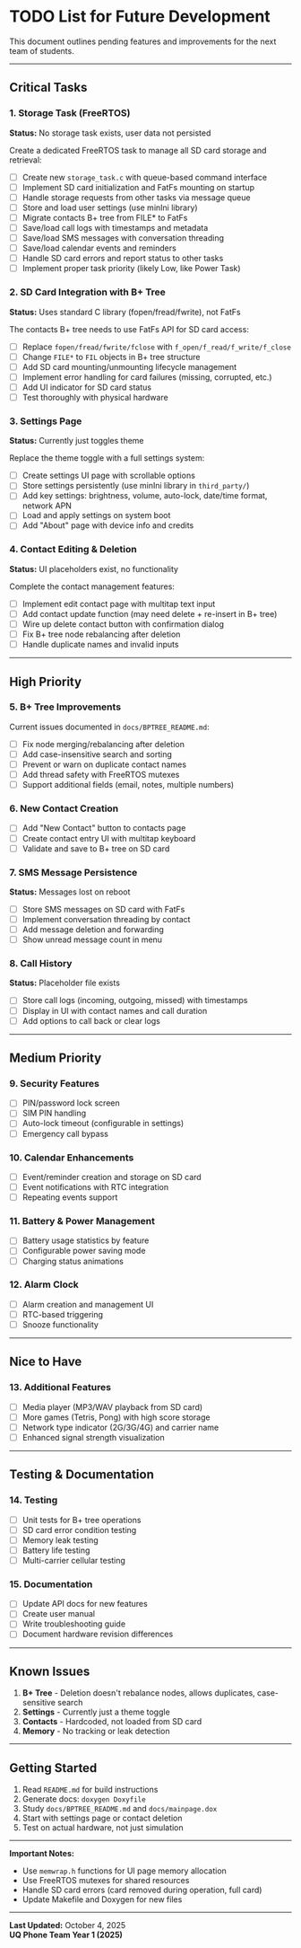 # TODO List for Future Development

This document outlines pending features and improvements for the next team of students.

---

## Critical Tasks

### 1. Storage Task (FreeRTOS)
**Status:** No storage task exists, user data not persisted

Create a dedicated FreeRTOS task to manage all SD card storage and retrieval:
- [ ] Create new `storage_task.c` with queue-based command interface
- [ ] Implement SD card initialization and FatFs mounting on startup
- [ ] Handle storage requests from other tasks via message queue
- [ ] Store and load user settings (use minIni library)
- [ ] Migrate contacts B+ tree from FILE* to FatFs
- [ ] Save/load call logs with timestamps and metadata
- [ ] Save/load SMS messages with conversation threading
- [ ] Save/load calendar events and reminders
- [ ] Handle SD card errors and report status to other tasks
- [ ] Implement proper task priority (likely Low, like Power Task)

### 2. SD Card Integration with B+ Tree
**Status:** Uses standard C library (fopen/fread/fwrite), not FatFs

The contacts B+ tree needs to use FatFs API for SD card access:
- [ ] Replace `fopen/fread/fwrite/fclose` with `f_open/f_read/f_write/f_close`
- [ ] Change `FILE*` to `FIL` objects in B+ tree structure
- [ ] Add SD card mounting/unmounting lifecycle management
- [ ] Implement error handling for card failures (missing, corrupted, etc.)
- [ ] Add UI indicator for SD card status
- [ ] Test thoroughly with physical hardware

### 3. Settings Page
**Status:** Currently just toggles theme

Replace the theme toggle with a full settings system:
- [ ] Create settings UI page with scrollable options
- [ ] Store settings persistently (use minIni library in `third_party/`)
- [ ] Add key settings: brightness, volume, auto-lock, date/time format, network APN
- [ ] Load and apply settings on system boot
- [ ] Add "About" page with device info and credits

### 4. Contact Editing & Deletion
**Status:** UI placeholders exist, no functionality

Complete the contact management features:
- [ ] Implement edit contact page with multitap text input
- [ ] Add contact update function (may need delete + re-insert in B+ tree)
- [ ] Wire up delete contact button with confirmation dialog
- [ ] Fix B+ tree node rebalancing after deletion
- [ ] Handle duplicate names and invalid inputs

---

## High Priority

### 5. B+ Tree Improvements
Current issues documented in `docs/BPTREE_README.md`:
- [ ] Fix node merging/rebalancing after deletion
- [ ] Add case-insensitive search and sorting
- [ ] Prevent or warn on duplicate contact names
- [ ] Add thread safety with FreeRTOS mutexes
- [ ] Support additional fields (email, notes, multiple numbers)

### 6. New Contact Creation
- [ ] Add "New Contact" button to contacts page
- [ ] Create contact entry UI with multitap keyboard
- [ ] Validate and save to B+ tree on SD card

### 7. SMS Message Persistence
**Status:** Messages lost on reboot

- [ ] Store SMS messages on SD card with FatFs
- [ ] Implement conversation threading by contact
- [ ] Add message deletion and forwarding
- [ ] Show unread message count in menu

### 8. Call History
**Status:** Placeholder file exists

- [ ] Store call logs (incoming, outgoing, missed) with timestamps
- [ ] Display in UI with contact names and call duration
- [ ] Add options to call back or clear logs

---

## Medium Priority

### 9. Security Features
- [ ] PIN/password lock screen
- [ ] SIM PIN handling
- [ ] Auto-lock timeout (configurable in settings)
- [ ] Emergency call bypass

### 10. Calendar Enhancements
- [ ] Event/reminder creation and storage on SD card
- [ ] Event notifications with RTC integration
- [ ] Repeating events support

### 11. Battery & Power Management
- [ ] Battery usage statistics by feature
- [ ] Configurable power saving mode
- [ ] Charging status animations

### 12. Alarm Clock
- [ ] Alarm creation and management UI
- [ ] RTC-based triggering
- [ ] Snooze functionality

---

## Nice to Have

### 13. Additional Features
- [ ] Media player (MP3/WAV playback from SD card)
- [ ] More games (Tetris, Pong) with high score storage
- [ ] Network type indicator (2G/3G/4G) and carrier name
- [ ] Enhanced signal strength visualization

---

## Testing & Documentation

### 14. Testing
- [ ] Unit tests for B+ tree operations
- [ ] SD card error condition testing
- [ ] Memory leak testing
- [ ] Battery life testing
- [ ] Multi-carrier cellular testing

### 15. Documentation
- [ ] Update API docs for new features
- [ ] Create user manual
- [ ] Write troubleshooting guide
- [ ] Document hardware revision differences

---

## Known Issues

1. **B+ Tree** - Deletion doesn't rebalance nodes, allows duplicates, case-sensitive search
2. **Settings** - Currently just a theme toggle
3. **Contacts** - Hardcoded, not loaded from SD card
4. **Memory** - No tracking or leak detection

---

## Getting Started

1. Read `README.md` for build instructions
2. Generate docs: `doxygen Doxyfile`
3. Study `docs/BPTREE_README.md` and `docs/mainpage.dox`
4. Start with settings page or contact deletion
5. Test on actual hardware, not just simulation

---

**Important Notes:**
- Use `memwrap.h` functions for UI page memory allocation
- Use FreeRTOS mutexes for shared resources
- Handle SD card errors (card removed during operation, full card)
- Update Makefile and Doxygen for new files

---

**Last Updated:** October 4, 2025  
**UQ Phone Team Year 1 (2025)**

